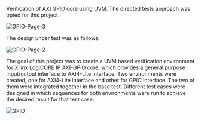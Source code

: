 
Verification of AXI GPIO core using UVM. The directed tests approach was opted for this project.

![GPIO-Page-3](https://github.com/Filza01/uvm_axi_gpio_verif/assets/140054781/4dd6c330-d3fe-4ce9-b470-e969d67c858c)


The design under test was as follows:

![GPIO-Page-2](https://github.com/Filza01/uvm_axi_gpio_verif/assets/140054781/2aba8925-6c2a-43a2-9288-a654293b3792)


The goal of this project was to create a UVM based verification environment for Xilinx LogiCORE IP AXI-GPIO core, which provides a general purpose input/output interface to AXI4-Lite interface. Two environments were created, one for AXI4-Lite interface and other for GPIO interface. The two of them were integrated together in the base test. Different test cases were designed in which sequences for both environments were run to achieve the desired result for that test case.

![GPIO](https://github.com/Filza01/uvm_axi_gpio_verif/assets/140054781/0edf2254-2851-4201-95d9-b0e5444a335e)
